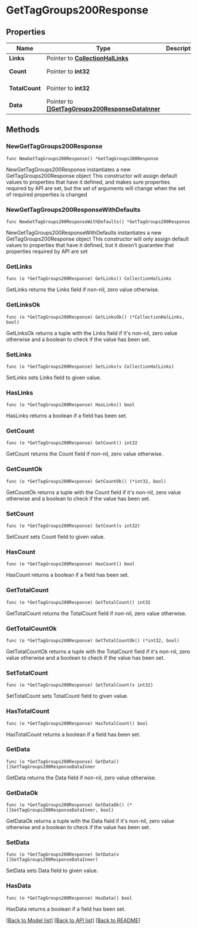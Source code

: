 # GetTagGroups200Response

## Properties

Name | Type | Description | Notes
------------ | ------------- | ------------- | -------------
**Links** | Pointer to [**CollectionHalLinks**](CollectionHalLinks.md) |  | [optional] 
**Count** | Pointer to **int32** |  | [optional] [readonly] 
**TotalCount** | Pointer to **int32** |  | [optional] [readonly] 
**Data** | Pointer to [**[]GetTagGroups200ResponseDataInner**](GetTagGroups200ResponseDataInner.md) |  | [optional] [readonly] 

## Methods

### NewGetTagGroups200Response

`func NewGetTagGroups200Response() *GetTagGroups200Response`

NewGetTagGroups200Response instantiates a new GetTagGroups200Response object
This constructor will assign default values to properties that have it defined,
and makes sure properties required by API are set, but the set of arguments
will change when the set of required properties is changed

### NewGetTagGroups200ResponseWithDefaults

`func NewGetTagGroups200ResponseWithDefaults() *GetTagGroups200Response`

NewGetTagGroups200ResponseWithDefaults instantiates a new GetTagGroups200Response object
This constructor will only assign default values to properties that have it defined,
but it doesn't guarantee that properties required by API are set

### GetLinks

`func (o *GetTagGroups200Response) GetLinks() CollectionHalLinks`

GetLinks returns the Links field if non-nil, zero value otherwise.

### GetLinksOk

`func (o *GetTagGroups200Response) GetLinksOk() (*CollectionHalLinks, bool)`

GetLinksOk returns a tuple with the Links field if it's non-nil, zero value otherwise
and a boolean to check if the value has been set.

### SetLinks

`func (o *GetTagGroups200Response) SetLinks(v CollectionHalLinks)`

SetLinks sets Links field to given value.

### HasLinks

`func (o *GetTagGroups200Response) HasLinks() bool`

HasLinks returns a boolean if a field has been set.

### GetCount

`func (o *GetTagGroups200Response) GetCount() int32`

GetCount returns the Count field if non-nil, zero value otherwise.

### GetCountOk

`func (o *GetTagGroups200Response) GetCountOk() (*int32, bool)`

GetCountOk returns a tuple with the Count field if it's non-nil, zero value otherwise
and a boolean to check if the value has been set.

### SetCount

`func (o *GetTagGroups200Response) SetCount(v int32)`

SetCount sets Count field to given value.

### HasCount

`func (o *GetTagGroups200Response) HasCount() bool`

HasCount returns a boolean if a field has been set.

### GetTotalCount

`func (o *GetTagGroups200Response) GetTotalCount() int32`

GetTotalCount returns the TotalCount field if non-nil, zero value otherwise.

### GetTotalCountOk

`func (o *GetTagGroups200Response) GetTotalCountOk() (*int32, bool)`

GetTotalCountOk returns a tuple with the TotalCount field if it's non-nil, zero value otherwise
and a boolean to check if the value has been set.

### SetTotalCount

`func (o *GetTagGroups200Response) SetTotalCount(v int32)`

SetTotalCount sets TotalCount field to given value.

### HasTotalCount

`func (o *GetTagGroups200Response) HasTotalCount() bool`

HasTotalCount returns a boolean if a field has been set.

### GetData

`func (o *GetTagGroups200Response) GetData() []GetTagGroups200ResponseDataInner`

GetData returns the Data field if non-nil, zero value otherwise.

### GetDataOk

`func (o *GetTagGroups200Response) GetDataOk() (*[]GetTagGroups200ResponseDataInner, bool)`

GetDataOk returns a tuple with the Data field if it's non-nil, zero value otherwise
and a boolean to check if the value has been set.

### SetData

`func (o *GetTagGroups200Response) SetData(v []GetTagGroups200ResponseDataInner)`

SetData sets Data field to given value.

### HasData

`func (o *GetTagGroups200Response) HasData() bool`

HasData returns a boolean if a field has been set.


[[Back to Model list]](../README.md#documentation-for-models) [[Back to API list]](../README.md#documentation-for-api-endpoints) [[Back to README]](../README.md)


